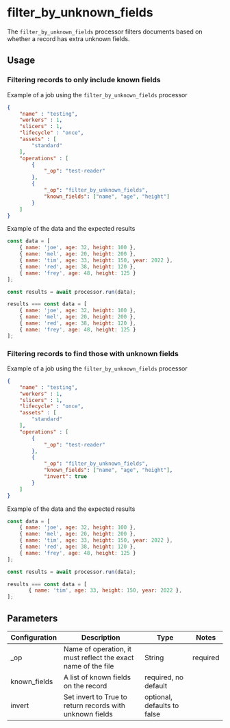 # filter_by_unknown_fields

The `filter_by_unknown_fields` processor filters documents based on whether a record has extra unknown fields.

## Usage

### Filtering records to only include known fields

Example of a job using the `filter_by_unknown_fields` processor

```json
{
    "name" : "testing",
    "workers" : 1,
    "slicers" : 1,
    "lifecycle" : "once",
    "assets" : [
        "standard"
    ],
    "operations" : [
        {
            "_op": "test-reader"
        },
        {
            "_op": "filter_by_unknown_fields",
            "known_fields": ["name", "age", "height"]
        }
    ]
}

```
Example of the data and the expected results

```javascript
const data = [
    { name: 'joe', age: 32, height: 100 },
    { name: 'mel', age: 20, height: 200 },
    { name: 'tim', age: 33, height: 150, year: 2022 },
    { name: 'red', age: 38, height: 120 },
    { name: 'frey', age: 48, height: 125 }
];

const results = await processor.run(data);

results === const data = [
    { name: 'joe', age: 32, height: 100 },
    { name: 'mel', age: 20, height: 200 },
    { name: 'red', age: 38, height: 120 },
    { name: 'frey', age: 48, height: 125 }
];
```

### Filtering records to find those with unknown fields

Example of a job using the `filter_by_unknown_fields` processor

```json
{
    "name" : "testing",
    "workers" : 1,
    "slicers" : 1,
    "lifecycle" : "once",
    "assets" : [
        "standard"
    ],
    "operations" : [
        {
            "_op": "test-reader"
        },
        {
            "_op": "filter_by_unknown_fields",
            "known_fields": ["name", "age", "height"],
            "invert": true
        }
    ]
}

```
Example of the data and the expected results

```javascript
const data = [
    { name: 'joe', age: 32, height: 100 },
    { name: 'mel', age: 20, height: 200 },
    { name: 'tim', age: 33, height: 150, year: 2022 },
    { name: 'red', age: 38, height: 120 },
    { name: 'frey', age: 48, height: 125 }
];

const results = await processor.run(data);

results === const data = [
       { name: 'tim', age: 33, height: 150, year: 2022 },
];
```

## Parameters

| Configuration | Description                                                   | Type   | Notes                        |
| ------------- | ------------------------------------------------------------- | ------ | ---------------------------- |
| _op           | Name of operation, it must reflect the exact name of the file | String | required |
| known_fields   | A list of known fields on the record | required, no default |
| invert  | Set invert to True to return records with unknown fields | optional, defaults to false |
